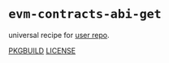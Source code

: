 # `evm-contracts-abi-get`

universal recipe for [user repo](../themartiancompany/ur).

[PKGBUILD](PKGBUILD)
[LICENSE](COPYING)
